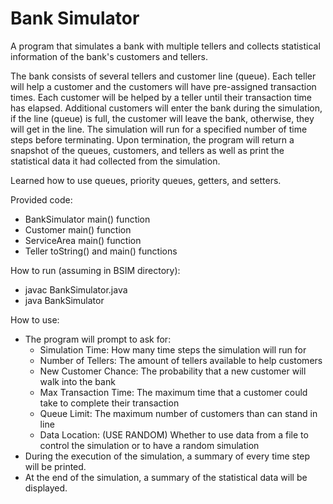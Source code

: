 # Bank Simulator

A program that simulates a bank with multiple tellers and collects statistical information of the bank's customers and tellers.

The bank consists of several tellers and customer line (queue). Each teller will help a customer and the customers will have pre-assigned transaction times. Each customer will be helped by a teller until their transaction time has elapsed. Additional customers will enter the bank during the simulation, if the line (queue) is full, the customer will leave the bank, otherwise, they will get in the line. The simulation will run for a specified number of time steps before terminating. Upon termination, the program will return a snapshot of the queues, customers, and tellers as well as print the statistical data it had collected from the simulation.

Learned how to use queues, priority queues, getters, and setters.

Provided code:
- BankSimulator main() function
- Customer main() function
- ServiceArea main() function
- Teller toString() and main() functions

How to run (assuming in BSIM directory):
- javac BankSimulator.java
- java BankSimulator

How to use:
- The program will prompt to ask for:
	- Simulation Time: How many time steps the simulation will run for
	- Number of Tellers: The amount of tellers available to help customers
	- New Customer Chance: The probability that a new customer will walk into the bank
	- Max Transaction Time: The maximum time that a customer could take to complete their transaction
	- Queue Limit: The maximum number of customers than can stand in line
	- Data Location: (USE RANDOM) Whether to use data from a file to control the simulation or to have a random simulation
- During the execution of the simulation, a summary of every time step will be printed.
- At the end of the simulation, a summary of the statistical data will be displayed.